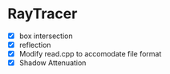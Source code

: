 RayTracer
=========
- [x] box intersection
- [x] reflection
- [x] Modify read.cpp to accomodate file format
- [x] Shadow Attenuation